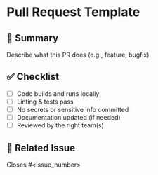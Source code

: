 # Pull Request Template

## 📝 Summary
Describe what this PR does (e.g., feature, bugfix).

## ✅ Checklist
- [ ] Code builds and runs locally
- [ ] Linting & tests pass
- [ ] No secrets or sensitive info committed
- [ ] Documentation updated (if needed)
- [ ] Reviewed by the right team(s)

## 🔗 Related Issue
Closes #<issue_number>
